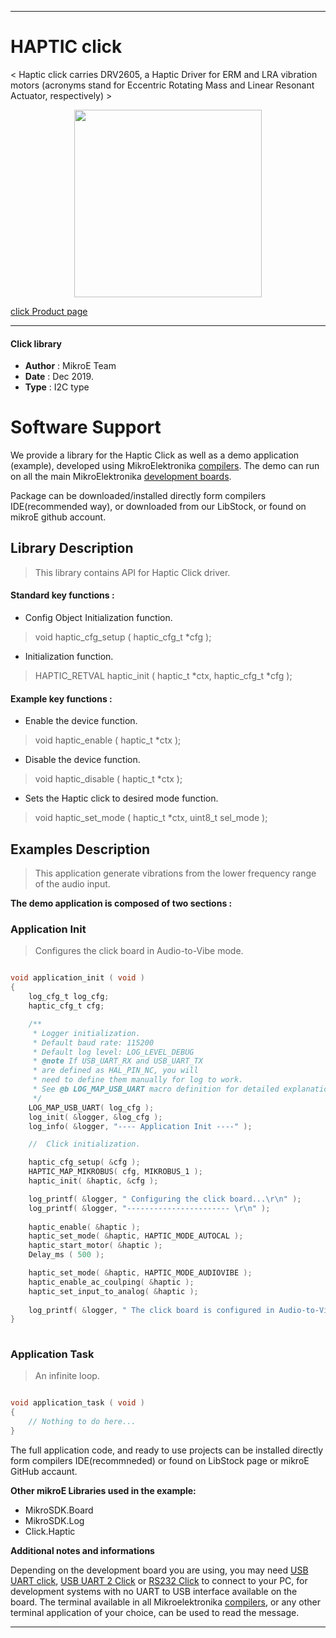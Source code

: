 

---
# HAPTIC click

< Haptic click carries DRV2605, a Haptic Driver for ERM and LRA vibration motors (acronyms stand for Eccentric Rotating Mass and Linear Resonant Actuator, respectively) >

<p align="center">
  <img src="https://download.mikroe.com/images/click_for_ide/haptic_click.png" height=300px>
</p>

[click Product page](https://www.mikroe.com/haptic-click)

---


#### Click library 

- **Author**        : MikroE Team
- **Date**          : Dec 2019.
- **Type**          : I2C type


# Software Support

We provide a library for the Haptic Click 
as well as a demo application (example), developed using MikroElektronika 
[compilers](https://shop.mikroe.com/compilers). 
The demo can run on all the main MikroElektronika [development boards](https://shop.mikroe.com/development-boards).

Package can be downloaded/installed directly form compilers IDE(recommended way), or downloaded from our LibStock, or found on mikroE github account. 

## Library Description

> This library contains API for Haptic Click driver.

#### Standard key functions :

- Config Object Initialization function.
> void haptic_cfg_setup ( haptic_cfg_t *cfg ); 
 
- Initialization function.
> HAPTIC_RETVAL haptic_init ( haptic_t *ctx, haptic_cfg_t *cfg );


#### Example key functions :

- Enable the device function.
> void haptic_enable (  haptic_t *ctx );
 
-  Disable the device function.
> void haptic_disable ( haptic_t *ctx );

- Sets the Haptic click to desired mode function.
> void haptic_set_mode ( haptic_t *ctx, uint8_t sel_mode );

## Examples Description

> This application generate vibrations from the lower frequency range of the audio input. 

**The demo application is composed of two sections :**

### Application Init 

> Configures the click board in Audio-to-Vibe mode.

```c

void application_init ( void )
{
    log_cfg_t log_cfg;
    haptic_cfg_t cfg;

    /** 
     * Logger initialization.
     * Default baud rate: 115200
     * Default log level: LOG_LEVEL_DEBUG
     * @note If USB_UART_RX and USB_UART_TX 
     * are defined as HAL_PIN_NC, you will 
     * need to define them manually for log to work. 
     * See @b LOG_MAP_USB_UART macro definition for detailed explanation.
     */
    LOG_MAP_USB_UART( log_cfg );
    log_init( &logger, &log_cfg );
    log_info( &logger, "---- Application Init ----" );

    //  Click initialization.

    haptic_cfg_setup( &cfg );
    HAPTIC_MAP_MIKROBUS( cfg, MIKROBUS_1 );
    haptic_init( &haptic, &cfg );

    log_printf( &logger, " Configuring the click board...\r\n" );
    log_printf( &logger, "----------------------- \r\n" );
    
    haptic_enable( &haptic );
    haptic_set_mode( &haptic, HAPTIC_MODE_AUTOCAL );
    haptic_start_motor( &haptic );
    Delay_ms ( 500 );

    haptic_set_mode( &haptic, HAPTIC_MODE_AUDIOVIBE );
    haptic_enable_ac_coulping( &haptic );
    haptic_set_input_to_analog( &haptic );
    
    log_printf( &logger, " The click board is configured in Audio-to-Vibe mode...\r\n" );
}
  
```

### Application Task

> An infinite loop.

```c

void application_task ( void )
{
    // Nothing to do here...
}  

```


The full application code, and ready to use projects can be  installed directly form compilers IDE(recommneded) or found on LibStock page or mikroE GitHub accaunt.

**Other mikroE Libraries used in the example:** 

- MikroSDK.Board
- MikroSDK.Log
- Click.Haptic

**Additional notes and informations**

Depending on the development board you are using, you may need 
[USB UART click](https://shop.mikroe.com/usb-uart-click), 
[USB UART 2 Click](https://shop.mikroe.com/usb-uart-2-click) or 
[RS232 Click](https://shop.mikroe.com/rs232-click) to connect to your PC, for 
development systems with no UART to USB interface available on the board. The 
terminal available in all Mikroelektronika 
[compilers](https://shop.mikroe.com/compilers), or any other terminal application 
of your choice, can be used to read the message.



---

